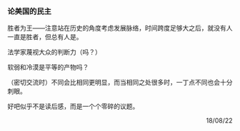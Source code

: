 ### 论美国的民主

胜者为王——注意站在历史的角度考虑发展脉络，时间跨度足够大之后，就没有人一直是胜者，但总有人是。

法学家蔑视大众的判断力（吗？）

软弱和冷漠是平等的产物吗？

（密切交流时）不同会比相同更明显，而当相同之处很多时，一丁点不同也会十分刺眼。

好吧似乎不是读后感，而是一个个零碎的议题。

<p align="right">18/08/22</p>